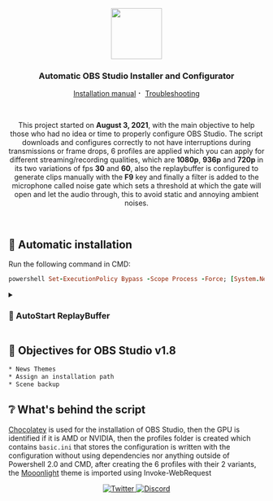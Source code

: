<p align="center">

  <img src="https://jdleongomez.info/es/post/obs/featured.png" height="100">
  
  <h3 align="center">Automatic OBS Studio Installer and Configurator</h3>
  
<p align="center">
<a href="https://github.com/Matishzz/OBS-Studio/blob/main/Installation%20manual.md">Installation manual</a>
⠂ 
<a href="https://github.com/Matishzz/OBS-Studio/blob/main/Troubleshooting.md">Troubleshooting</a> 

</p>
<br>

<p align="center">
This project started on <b>August 3, 2021</b>, with the main objective to help those who had no idea or time to properly configure OBS Studio. 
The script downloads and configures correctly to not have interruptions during transmissions or frame drops, 6 profiles are applied which you can apply for different streaming/recording qualities, which are <b>1080p</b>, <b>936p</b> and <b>720p</b> in its two variations of fps <b>30</b> and <b>60</b>, also the replaybuffer is configured to generate clips manually with the <b>F9</b> key and finally a filter is added to the microphone called noise gate which sets a threshold at which the gate will open and let the audio through, this to avoid static and annoying ambient noises.
</p>

<br>

🚀 Automatic installation
---------------
Run the following command in CMD:

```ruby
powershell Set-ExecutionPolicy Bypass -Scope Process -Force; [System.Net.ServicePointManager]::SecurityProtocol = [System.Net.ServicePointManager]::SecurityProtocol -bor 3072; Invoke-WebRequest -Uri "https://github.com/Matishzz/OBS-Studio/releases/download/v1.0/OBS.Studio.v1.0.bat" -OutFile "$env:TEMP\OBS.Studio.v1.0.bat"; Start-Process -FilePath "$env:TEMP\OBS.Studio.v1.0.bat"
```

<details>
<summary> <h3>🔗 AutoStart ReplayBuffer </h3> </summary>

The ReplayBuffer is the best option compared to all competing applications, but for ReplayBuffer to work it has to be run from OBS Studio or open OBS Studio with a parameter called ``--startreplaybuffer``. That is our strategy to run it at startup, this script imports a `.bat` in shell:startup which opens OBS Studio with this parameter so that after windows starts OBS Studio runs with ReplayBuffer activated and ready for you to take clips.


Run the following command in CMD:
```ruby
powershell Set-ExecutionPolicy Bypass -Scope Process -Force; [System.Net.ServicePointManager]::SecurityProtocol = [System.Net.ServicePointManager]::SecurityProtocol -bor 3072; Invoke-WebRequest "https://github.com/Matishzz/OBS-Studio/releases/download/v1.0/ReplayBuffer.bat" -OutFile '%appdata%\Microsoft\Windows\Start Menu\Programs\Startup\ReplayBuffer.bat'
```
<br> 

If you want to remove it put this in CMD
```ruby
del "%appdata%\Microsoft\Windows\Start Menu\Programs\Startup\ReplayBuffer.bat"
```

 <h3 align="center"> :exclamation: If you experience problems running the script, you should manually move the <a href="https://github.com/Matishzz/OBS-Studio/releases/download/v1.0/ReplayBuffer.bat">Replaybuffer.bat</a> to shell:startup (Win + R > shell:startup) :exclamation: </h3>

<hr>
</details>

📜 Objectives for OBS Studio v1.8
---------------

```sh
* News Themes
* Assign an installation path
* Scene backup
```


❔ What's behind the script
---------------
<a href="https://chocolatey.org/">Chocolatey</a> is used for the installation of OBS Studio, then the GPU is identified if it is AMD or NVIDIA, then the profiles folder is created which contains ``basic.ini`` that stores the configuration is written with the configuration without using dependencies nor anything outside of Powershell 2.0 and CMD, after creating the 6 profiles with their 2 variants, the <a href="https://github.com/WyzzyMoon/Moonlight/releases/tag/v1.0">Mooonlight</a> theme is imported using Invoke-WebRequest

<p align="center">
  <a href="https://twitter.com/Matishzz">
    <img src="https://img.shields.io/badge/-Twitter-black?style=for-the-badge&logo=twitter" alt="Twitter">
  </a>
  <a href="https://discord.io/MatishzzTweaking">
    <img src="https://img.shields.io/badge/-Discord-black?style=for-the-badge&logo=discord" alt="Discord">
  </a>
</p>


